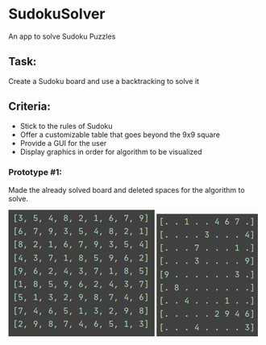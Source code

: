 # SudokuSolver
An app to solve Sudoku Puzzles

## Task:
Create a Sudoku board and use a backtracking to solve it

## Criteria:
* Stick to the rules of Sudoku
* Offer a customizable table that goes beyond the 9x9 square
* Provide a GUI for the user
* Display graphics in order for algorithm to be visualized

### Prototype #1:
Made the already solved board and deleted spaces for the algorithm to solve.

![](Images/SolvedSudokuEx.png)
![](Images/UnsolvedSudokuEx.png)
